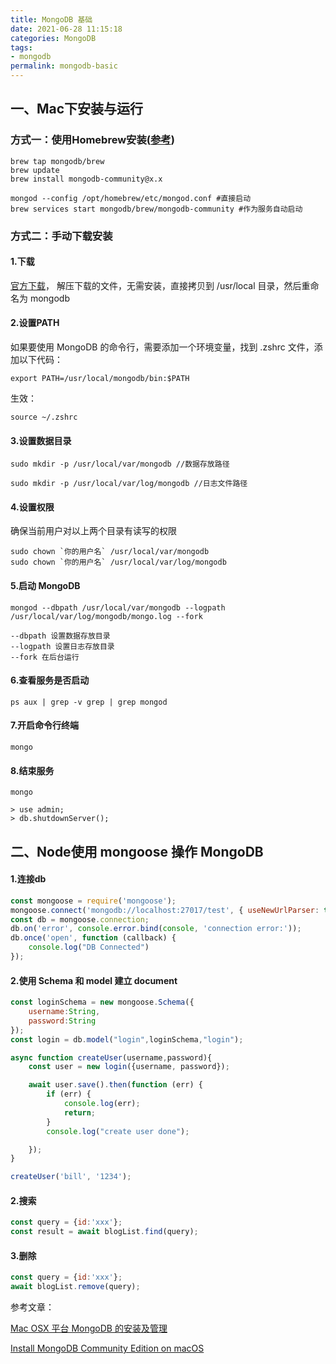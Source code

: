 ```yaml
---
title: MongoDB 基础
date: 2021-06-28 11:15:18
categories: MongoDB
tags:
- mongodb
permalink: mongodb-basic
---
```

## 一、Mac下安装与运行
### 方式一：使用Homebrew安装([参考](https://www.mongodb.com/docs/v6.0/tutorial/install-mongodb-on-os-x/))
```shell
brew tap mongodb/brew
brew update
brew install mongodb-community@x.x

mongod --config /opt/homebrew/etc/mongod.conf #直接启动
brew services start mongodb/brew/mongodb-community #作为服务自动启动
```

### 方式二：手动下载安装
#### 1.下载
[官方下载](https://www.mongodb.com/try/download/community)， 解压下载的文件，无需安装，直接拷贝到 /usr/local 目录，然后重命名为 mongodb

#### 2.设置PATH
如果要使用 MongoDB 的命令行，需要添加一个环境变量，找到 .zshrc 文件，添加以下代码：
```shell
export PATH=/usr/local/mongodb/bin:$PATH
```
生效：
```shell
source ~/.zshrc
```
<!--more-->
#### 3.设置数据目录
```shell
sudo mkdir -p /usr/local/var/mongodb //数据存放路径

sudo mkdir -p /usr/local/var/log/mongodb //日志文件路径
```

#### 4.设置权限
确保当前用户对以上两个目录有读写的权限
```shell
sudo chown `你的用户名` /usr/local/var/mongodb
sudo chown `你的用户名` /usr/local/var/log/mongodb
```

#### 5.启动 MongoDB
```shell
mongod --dbpath /usr/local/var/mongodb --logpath /usr/local/var/log/mongodb/mongo.log --fork

--dbpath 设置数据存放目录
--logpath 设置日志存放目录
--fork 在后台运行
```

#### 6.查看服务是否启动
```shell
ps aux | grep -v grep | grep mongod
```

#### 7.开启命令行终端
```shell
mongo
```

#### 8.结束服务
```shell
mongo

> use admin;
> db.shutdownServer();
```

## 二、Node使用 mongoose 操作 MongoDB
#### 1.连接db
```javascript
const mongoose = require('mongoose');
mongoose.connect('mongodb://localhost:27017/test', { useNewUrlParser: true, useUnifiedTopology: true});
const db = mongoose.connection;
db.on('error', console.error.bind(console, 'connection error:'));
db.once('open', function (callback) {
    console.log("DB Connected")
});
```

#### 2.使用 Schema 和 model 建立 document
```javascript
const loginSchema = new mongoose.Schema({
    username:String,
    password:String
});
const login = db.model("login",loginSchema,"login");

async function createUser(username,password){
    const user = new login({username, password});

    await user.save().then(function (err) {
        if (err) {
            console.log(err);
            return;
        }
        console.log("create user done");

    });
}

createUser('bill', '1234');
```

#### 2.搜索
```javascript
const query = {id:'xxx'};
const result = await blogList.find(query);
```

#### 3.删除
```javascript
const query = {id:'xxx'};
await blogList.remove(query);
```


参考文章：

[Mac OSX 平台 MongoDB 的安装及管理](https://cloud.tencent.com/developer/article/1770288)

[Install MongoDB Community Edition on macOS](https://www.mongodb.com/docs/v6.0/tutorial/install-mongodb-on-os-x/)
